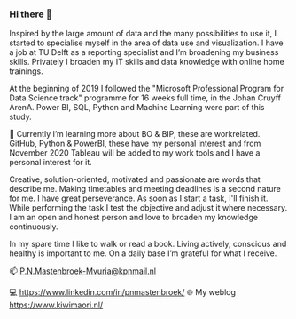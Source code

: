 ### Hi there 👋

Inspired by the large amount of data and the many possibilities to use it, I started to specialise myself in the area of data use and visualization. I have a job at TU Delft as a reporting specialist and I’m broadening my business skills. Privately I broaden my IT skills and data knowledge with online home trainings.

At the beginning of 2019 I followed the "Microsoft Professional Program for Data Science track" programme for 16 weeks full time, in the Johan Cruyff ArenA. Power BI, SQL, Python and Machine Learning were part of this study.

🌱 Currently I’m learning more about BO & BIP, these are workrelated. GitHub, Python & PowerBI, these have my personal interest and from November 2020 Tableau will be added to my work tools and I have a personal interest for it.

Creative, solution-oriented, motivated and passionate are words that describe me. Making timetables and meeting deadlines is a second nature for me. I have great perseverance. As soon as I start a task, I'll finish it. While performing the task I test the objective and adjust it where necessary. I am an open and honest person and love to broaden my knowledge continuously.

In my spare time I like to walk or read a book. Living actively, conscious and healthy is important to me. On a daily base I’m grateful for what I receive.
  
📫 P.N.Mastenbroek-Mvuria@kpnmail.nl

💻 https://www.linkedin.com/in/pnmastenbroek/
🌐 My weblog https://www.kiwimaori.nl/

<!--
**Kiwimaori/Kiwimaori** is a ✨ _special_ ✨ repository because its `README.md` (this file) appears on your GitHub profile.

Here are some ideas to get you started:

- 🔭 I’m currently working on ... 
- 🌱 I’m currently learning ...
- 👯 I’m looking to collaborate on ...
- 🤔 I’m looking for help with ...
- 💬 Ask me about ...
- 📫 How to reach me: ...
- 😄 Pronouns: ...
- ⚡ Fun fact: ...
- 11-11-2020 16:15 de locatie op mijn D gewijzigd en nu checken of het op GitHub goed gaat.
-->
